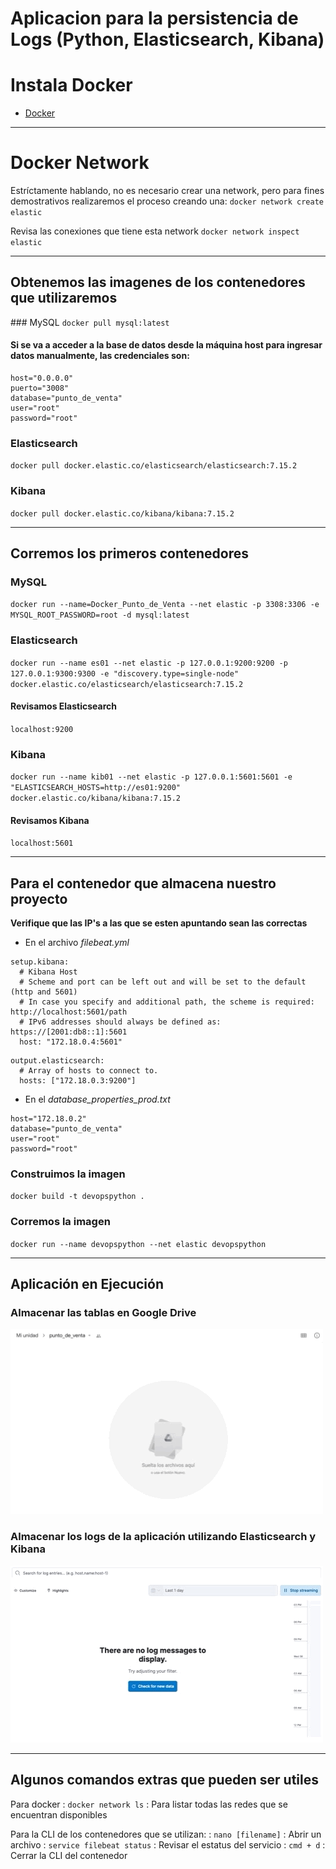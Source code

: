 # Aplicacion para la persistencia de Logs (Python, Elasticsearch, Kibana)

# Instala Docker

- [Docker](https://www.docker.com/)

---

# Docker Network
Estríctamente hablando, no es necesario crear una network, pero para fines demostrativos 
realizaremos el proceso creando una: 
`docker network create elastic`

Revisa las conexiones que tiene esta network
`docker network inspect elastic`

---

## Obtenemos las imagenes de los contenedores que utilizaremos
### MySQL
`docker pull mysql:latest`
#### Si se va a acceder a la base de datos desde la máquina host para ingresar datos manualmente, las credenciales son:
```
host="0.0.0.0"
puerto="3008"
database="punto_de_venta"
user="root"
password="root"
```

### Elasticsearch
`docker pull docker.elastic.co/elasticsearch/elasticsearch:7.15.2`

### Kibana
`docker pull docker.elastic.co/kibana/kibana:7.15.2`

---

## Corremos los primeros contenedores
### MySQL
`docker run --name=Docker_Punto_de_Venta --net elastic -p 3308:3306 -e MYSQL_ROOT_PASSWORD=root -d mysql:latest`

### Elasticsearch
`docker run --name es01 --net elastic -p 127.0.0.1:9200:9200 -p 127.0.0.1:9300:9300 -e "discovery.type=single-node" docker.elastic.co/elasticsearch/elasticsearch:7.15.2`
#### Revisamos Elasticsearch
`localhost:9200`

### Kibana
`docker run --name kib01 --net elastic -p 127.0.0.1:5601:5601 -e "ELASTICSEARCH_HOSTS=http://es01:9200" docker.elastic.co/kibana/kibana:7.15.2`
#### Revisamos Kibana
`localhost:5601`

---

## Para el contenedor que almacena nuestro proyecto

**Verifique que las IP's a las que se esten apuntando sean las correctas**

- En el archivo *filebeat.yml*
```
setup.kibana:
  # Kibana Host
  # Scheme and port can be left out and will be set to the default (http and 5601)
  # In case you specify and additional path, the scheme is required: http://localhost:5601/path
  # IPv6 addresses should always be defined as: https://[2001:db8::1]:5601
  host: "172.18.0.4:5601"
``` 

```
output.elasticsearch:
  # Array of hosts to connect to.
  hosts: ["172.18.0.3:9200"]
``` 
- En el *database_properties_prod.txt*
``` 
host="172.18.0.2"
database="punto_de_venta"
user="root"
password="root"
``` 

### Construimos la imagen
`docker build -t devopspython .`

### Corremos la imagen
`docker run --name devopspython --net elastic devopspython`

---

## Aplicación en Ejecución

### Almacenar las tablas en Google Drive

![Almacenado de las tablas en Google Drive](/README/demo_tablas_google_drive.gif)

### Almacenar los logs de la aplicación utilizando Elasticsearch y Kibana

![Almacenado de las tablas en Google Drive](README/demo_kibana_elasticsearch.gif)

---

## Algunos comandos extras que pueden ser utiles

Para docker
    : `docker network ls` : Para listar todas las redes que se encuentran disponibles

Para la CLI de los contenedores que se utilizan:
    : `nano [filename]` : Abrir un archivo
    : `service filebeat status` : Revisar el estatus del servicio
    : `cmd + d` : Cerrar la CLI del contenedor